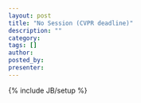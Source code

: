 ```yaml
---
layout: post
title: "No Session (CVPR deadline)"
description: ""
category: 
tags: []
author: 
posted_by: 
presenter: 
---
```

{% include JB/setup %}
